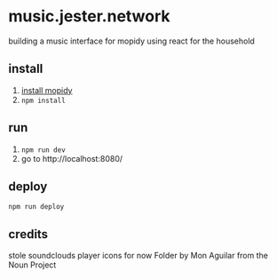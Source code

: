 # music.jester.network

building a music interface for mopidy using react for the household

## install

1. [install mopidy](http://mopidy.readthedocs.org/en/latest/installation/)
2. `npm install`

## run

1. `npm run dev`
2. go to http://localhost:8080/

## deploy

`npm run deploy`

## credits

stole soundclouds player icons for now
Folder by Mon Aguilar from the Noun Project
